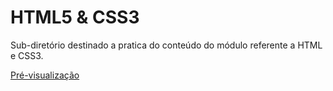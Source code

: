 # HTML5 & CSS3

Sub-diretório destinado a pratica do conteúdo do módulo referente a HTML e CSS3.

[Pré-visualização](https://roneifeix.github.io/Bootcamp-Carrefour-DIO/html_css3/Copia_Front_Netflix/)
